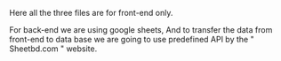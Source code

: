 Here all the three files are for front-end only.

For back-end we are using google sheets,
And to transfer the data from front-end to data base we are going to use predefined API by the " Sheetbd.com " website.
